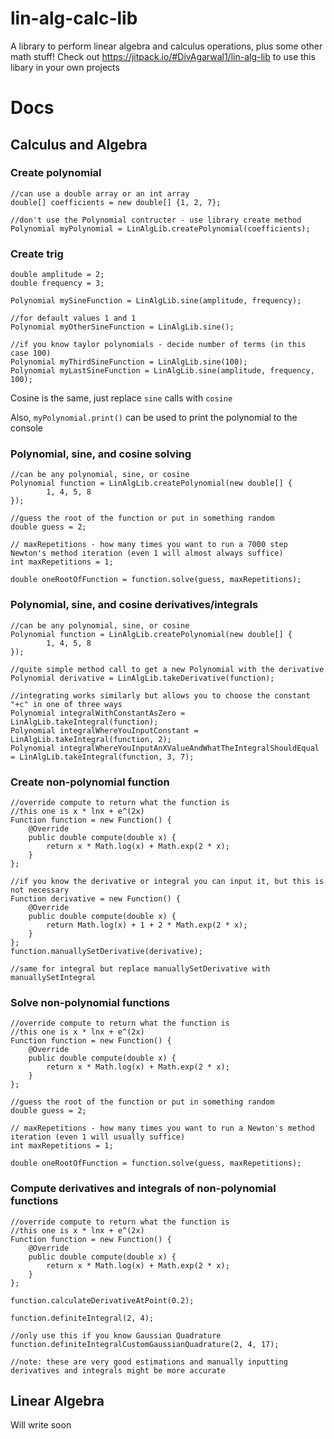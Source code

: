 # lin-alg-calc-lib
A library to perform linear algebra and calculus operations, plus some other math stuff!
Check out https://jitpack.io/#DivAgarwal1/lin-alg-lib to use this libary in your own projects

# Docs
## Calculus and Algebra
### Create polynomial
```
//can use a double array or an int array
double[] coefficients = new double[] {1, 2, 7};

//don't use the Polynomial contructer - use library create method
Polynomial myPolynomial = LinAlgLib.createPolynomial(coefficients);
```
### Create trig
```
double amplitude = 2;
double frequency = 3;

Polynomial mySineFunction = LinAlgLib.sine(amplitude, frequency);

//for default values 1 and 1
Polynomial myOtherSineFunction = LinAlgLib.sine();

//if you know taylor polynomials - decide number of terms (in this case 100)
Polynomial myThirdSineFunction = LinAlgLib.sine(100);
Polynomial myLastSineFunction = LinAlgLib.sine(amplitude, frequency, 100);
```
Cosine is the same, just replace `sine` calls with `cosine`

Also, `myPolynomial.print()` can be used to print the polynomial to the console

### Polynomial, sine, and cosine solving
```
//can be any polynomial, sine, or cosine
Polynomial function = LinAlgLib.createPolynomial(new double[] {
        1, 4, 5, 8
});

//guess the root of the function or put in something random
double guess = 2;

// maxRepetitions - how many times you want to run a 7000 step Newton's method iteration (even 1 will almost always suffice)
int maxRepetitions = 1;

double oneRootOfFunction = function.solve(guess, maxRepetitions);
```

### Polynomial, sine, and cosine derivatives/integrals
```
//can be any polynomial, sine, or cosine
Polynomial function = LinAlgLib.createPolynomial(new double[] {
        1, 4, 5, 8
});

//quite simple method call to get a new Polynomial with the derivative
Polynomial derivative = LinAlgLib.takeDerivative(function);

//integrating works similarly but allows you to choose the constant "+c" in one of three ways
Polynomial integralWithConstantAsZero = LinAlgLib.takeIntegral(function);
Polynomial integralWhereYouInputConstant = LinAlgLib.takeIntegral(function, 2);
Polynomial integralWhereYouInputAnXValueAndWhatTheIntegralShouldEqual = LinAlgLib.takeIntegral(function, 3, 7);
```

### Create non-polynomial function
```
//override compute to return what the function is
//this one is x * lnx + e^(2x)
Function function = new Function() {
    @Override
    public double compute(double x) {
        return x * Math.log(x) + Math.exp(2 * x);
    }
};

//if you know the derivative or integral you can input it, but this is not necessary
Function derivative = new Function() {
    @Override
    public double compute(double x) {
        return Math.log(x) + 1 + 2 * Math.exp(2 * x);
    }
};
function.manuallySetDerivative(derivative);

//same for integral but replace manuallySetDerivative with manuallySetIntegral
```

### Solve non-polynomial functions
```
//override compute to return what the function is
//this one is x * lnx + e^(2x)
Function function = new Function() {
    @Override
    public double compute(double x) {
        return x * Math.log(x) + Math.exp(2 * x);
    }
};

//guess the root of the function or put in something random
double guess = 2;

// maxRepetitions - how many times you want to run a Newton's method iteration (even 1 will usually suffice)
int maxRepetitions = 1;

double oneRootOfFunction = function.solve(guess, maxRepetitions);
```

### Compute derivatives and integrals of non-polynomial functions
```
//override compute to return what the function is
//this one is x * lnx + e^(2x)
Function function = new Function() {
    @Override
    public double compute(double x) {
        return x * Math.log(x) + Math.exp(2 * x);
    }
};

function.calculateDerivativeAtPoint(0.2);

function.definiteIntegral(2, 4);
        
//only use this if you know Gaussian Quadrature
function.definiteIntegralCustomGaussianQuadrature(2, 4, 17);

//note: these are very good estimations and manually inputting derivatives and integrals might be more accurate
```

## Linear Algebra
Will write soon
